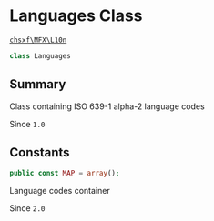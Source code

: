 # Languages Class

[`chsxf\MFX\L10n`](API-Namespace-L10n)

```php
class Languages
```

## Summary

Class containing ISO 639-1 alpha-2 language codes

Since `1.0`

## Constants

```php
public const MAP = array();
```

Language codes container

Since `2.0`

